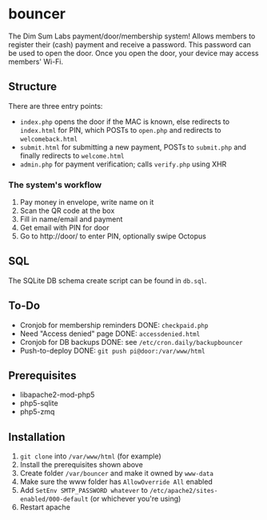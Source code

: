 # bouncer
The Dim Sum Labs payment/door/membership system! Allows members to register their (cash) payment and receive a password.
This password can be used to open the door. Once you open the door, your device may access members' Wi-Fi.

## Structure
There are three entry points:
* `index.php` opens the door if the MAC is known, else redirects to `index.html` for PIN, which POSTs to `open.php` and redirects to `welcomeback.html`
* `submit.html` for submitting a new payment, POSTs to `submit.php` and finally redirects to `welcome.html`
* `admin.php` for payment verification; calls `verify.php` using XHR

### The system's workflow
1. Pay money in envelope, write name on it
1. Scan the QR code at the box
1. Fill in name/email and payment
1. Get email with PIN for door
1. Go to http://door/ to enter PIN, optionally swipe Octopus

## SQL
The SQLite DB schema create script can be found in `db.sql`.

## To-Do
* Cronjob for membership reminders DONE: `checkpaid.php`
* Need "Access denied" page DONE: `accessdenied.html`
* Cronjob for DB backups DONE: see `/etc/cron.daily/backupbouncer`
* Push-to-deploy DONE: `git push pi@door:/var/www/html`

## Prerequisites
* libapache2-mod-php5
* php5-sqlite
* php5-zmq

## Installation
1. `git clone` into `/var/www/html` (for example)
1. Install the prerequisites shown above
1. Create folder `/var/bouncer` and make it owned by `www-data`
1. Make sure the www folder has `AllowOverride All` enabled
1. Add `SetEnv SMTP_PASSWORD whatever` to `/etc/apache2/sites-enabled/000-default` (or whichever you're using)
1. Restart apache
